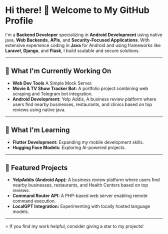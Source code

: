 # Hi there! 👋 Welcome to My GitHub Profile

I'm a **Backend Developer** specializing in **Android Development** using native java, **Web Backends**, **APIs**, and **Security-Focused Applications**. With extensive experience coding in **Java** for Android and using frameworks like **Laravel**, **Django**, and **Flask**, I build scalable and secure solutions.

---

## 🚀 What I'm Currently Working On
- **Web Dev Tools** A Simple Mock Server.
- **Movie & TV Show Tracker Bot:** A portfolio project combining web scraping and Telegram bot integration.
- **Android Development:** Yelp Addis, A business review platform where users find nearby businesses, restaurants, and clinics based on top reviews using native java.

---

## 🌱 What I'm Learning
- **Flutter Development:** Expanding my mobile development skills.
- **Hugging Face Models:** Exploring AI-powered projects.

---

## 📜 Featured Projects
- **YelpAddis (Android App):** A business review platform where users find nearby businesses, restaurants, and Health Centers based on top reviews.
- **Command Router API:** A PHP-based web server enabling remote command execution.
- **LocalGPT Integration:** Experimenting with locally hosted language models.

---

⭐ If you find my work helpful, consider giving a star to my projects!

